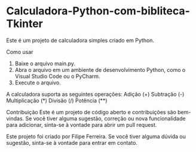 # Calculadora-Python-com-bibliteca-Tkinter
Este é um projeto de calculadora simples criado em Python.

Como usar
1. Baixe o arquivo main.py.
2. Abra o arquivo em um ambiente de desenvolvimento Python, como o Visual Studio Code ou o PyCharm.
3. Execute o arquivo.


A calculadora suporta as seguintes operações:
Adição (+)
Subtração (-)
Multiplicação (*)
Divisão (/)
Potência (**)

Contribuição
Este é um projeto de código aberto e contribuições são bem-vindas. Se você tiver alguma sugestão, correção ou nova funcionalidade para adicionar, sinta-se à vontade para abrir um pull request.

Este projeto foi criado por Filipe Ferreira. Se você tiver alguma dúvida ou sugestão, sinta-se à vontade para entrar em contato. 
